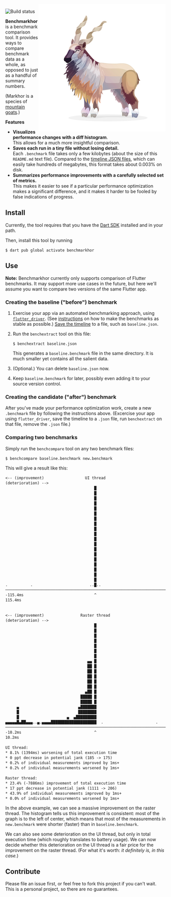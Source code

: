 <img src="https://github.com/filiph/benchmarkhor/raw/main/doc/images/markhor.jpg" alt="An illustration of a markhor, a mountain goat" align="right">

![Build status](https://github.com/filiph/benchmarkhor/actions/workflows/test.yml/badge.svg)

**Benchmarkhor** is a benchmark comparison tool. 
It provides ways to compare benchmark data as a whole, as opposed to just
as a handful of summary numbers.

(Markhor is a species of 
[mountain goats](https://www.google.com/search?q=markhor).)

**Features**

* **Visualizes performance changes with a diff histogram**.  
  This allows for a much more insightful comparison.
* **Saves each run in a tiny file without
  losing detail.**  
  Each `.benchmark` file takes only a few kilobytes 
  (about the size of this `README.md` text file).
  Compared to the 
  [timeline JSON files](https://docs.google.com/document/d/1CvAClvFfyA5R-PhYUmn5OOQtYMH4h6I0nSsKchNAySU/preview),
  which can easily take hundreds of megabytes,
  this format takes about 0.003% on disk.
* **Summarizes performance improvements with a carefully selected
  set of metrics.**  
  This makes it easier to see if a particular performance
  optimization makes a significant difference, 
  and it makes it harder to be fooled by false indications of progress.

## Install

Currently, the tool requires that you have the 
[Dart SDK](https://dart.dev/get-dart)
installed and in your path.

Then, install this tool by running

```text
$ dart pub global activate benchmarkhor
```

## Use

**Note:** Benchmarkhor currently only supports comparison of Flutter
benchmarks. It may support more use cases in the future, but here we'll
assume you want to compare two versions of the same Flutter app.

### Creating the baseline ("before") benchmark

1. Exercise your app via an automated benchmarking approach, using 
  [`flutter_driver`](https://api.flutter.dev/flutter/flutter_driver/flutter_driver-library.html).
   (See 
   [instructions](https://medium.com/flutter/performance-testing-of-flutter-apps-df7669bb7df7) on how to make the benchmarks as stable as possible.)
   [Save the timeline](https://api.flutter.dev/flutter/flutter_driver/FlutterDriver/stopTracingAndDownloadTimeline.html)
   to a file, such as `baseline.json`.

2. Run the `benchextract` tool on this file:

       $ benchextract baseline.json
   
   This generates a `baseline.benchmark` file in the same directory. It is much smaller yet contains all the salient data.
   
3. (Optional.) You can delete `baseline.json` now.

4. Keep `baseline.benchmark` for later, possibly even adding it to your source version control.

### Creating the candidate ("after") benchmark

After you've made your performance optimization work, create a new `.benchmark` file by following the instructions above. (Excercise your app using `flutter_driver`, save the timeline to a `.json` file, run `benchextract` on that file, remove the `.json` file.)

### Comparing two benchmarks

Simply run the `benchcompare` tool on any two benchmark files:

```text
$ benchcompare baseline.benchmark new.benchmark
```

This will give a result like this:

```text
<-- (improvement)                  UI thread                (deterioration) -->
                                       █                                       
                                       █                                       
                                       █                                       
                                       █                                       
                                       █                                       
                                       █                                       
                                       █                                       
                                       █                                       
                                       █                                       
                                       █                                       
                                       █                                       
                                       █                                       
                                       █                                       
                                       █                                       
                                       █                                       
                                       █                                       
                                       █                                       
                                       █                                       
                                       █                                       
.          .                         ..█..                                     
───────────────────────────────────────────────────────────────────────────────
-115.4ms                               ^                                115.4ms


<-- (improvement)                Raster thread              (deterioration) -->
                                       █                                       
                                       █                                       
                                       █                                       
                                       █                                       
                                       █                                       
                                       █                                       
                                       █                                       
                                    ▄▄ █                                       
                                    ██ █                                       
                                    ██ █                                       
                                    ██ █                                       
                                    ██ █                                       
                                    ██ █                                       
                                   ▄██ █                                       
                                 █████ █                                       
                                 █████ █                                       
     ▄                          ▄███████                                       
     █                          ████████                                       
     █                     ▄  ▄█████████                                       
▄▄▄▄▄█▄██▄▄▄..▄.▄▄▄▄████████████████████  .                       .            
───────────────────────────────────────────────────────────────────────────────
-10.2ms                                ^                                 10.2ms

UI thread:
* 8.1% (1394ms) worsening of total execution time
* 0 ppt decrease in potential jank (185 -> 175)
* 0.2% of individual measurements improved by 1ms+
* 0.2% of individual measurements worsened by 1ms+

Raster thread:
* 23.4% (-7886ms) improvement of total execution time
* 17 ppt decrease in potential jank (1111 -> 206)
* 43.9% of individual measurements improved by 1ms+
* 0.0% of individual measurements worsened by 1ms+
```

In the above example, we can see a massive improvement on the raster thread. The histogram tells us this improvement is consistent: most of the graph is to the left of center, which means that most of the measurements in `new.benchmark` were shorter (faster) than in `baseline.benchmark`.

We can also see some deterioration on the UI thread, but only in total execution time (which roughly translates to battery usage). We can now decide whether this deterioration on the UI thread is a fair price for the improvement on the raster thread. (For what it's worth: _it definitely is, in this case._)

## Contribute

Please file an issue first, or feel free to fork this project if you can't wait. This is a personal project, so there are no guarantees.
